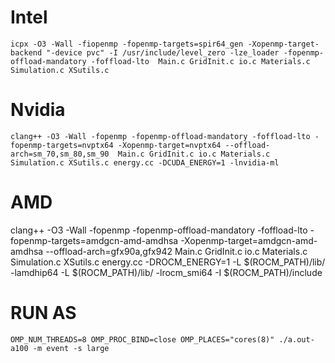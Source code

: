 # Intel
```
icpx -O3 -Wall -fiopenmp -fopenmp-targets=spir64_gen -Xopenmp-target-backend "-device pvc" -I /usr/include/level_zero -lze_loader -fopenmp-offload-mandatory -foffload-lto  Main.c GridInit.c io.c Materials.c Simulation.c XSutils.c 
```

# Nvidia
```
clang++ -O3 -Wall -fopenmp -fopenmp-offload-mandatory -foffload-lto -fopenmp-targets=nvptx64 -Xopenmp-target=nvptx64 --offload-arch=sm_70,sm_80,sm_90  Main.c GridInit.c io.c Materials.c Simulation.c XSutils.c energy.cc -DCUDA_ENERGY=1 -lnvidia-ml
```

# AMD
clang++ -O3 -Wall -fopenmp -fopenmp-offload-mandatory -foffload-lto -fopenmp-targets=amdgcn-amd-amdhsa -Xopenmp-target=amdgcn-amd-amdhsa --offload-arch=gfx90a,gfx942 Main.c GridInit.c io.c Materials.c Simulation.c XSutils.c energy.cc -DROCM_ENERGY=1 -L $(ROCM_PATH)/lib/ -lamdhip64 -L $(ROCM_PATH)/lib/ -lrocm_smi64 -I $(ROCM_PATH)/include

# RUN AS
```
OMP_NUM_THREADS=8 OMP_PROC_BIND=close OMP_PLACES="cores(8)" ./a.out-a100 -m event -s large
```
